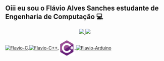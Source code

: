 ## Oiii eu sou o Flávio Alves Sanches estudante de Engenharia de Computação 💻 
<div align="center">
  <a href="https://github.com/FlavioSanches">
  <img height="180em" src="https://github-readme-stats.vercel.app/api?username=FlavioSanches&show_icons=true&theme=dracula&include_all_commits=true&count_private=true"/>
  <img height="120em" src="https://github-readme-stats.vercel.app/api/top-langs/?username=FlavioSanches&layout=compact&langs_count=7&theme=dracula"/>
</div>
<div style="display: inline_block"><br>

  <img align="center" alt="Flavio-C" height="50" width="50" src="https://cdn.jsdelivr.net/gh/devicons/devicon/icons/c/c-original.svg">
   <img align="center" alt="Flavio-C++" height="50" width="50" src="https://cdn.jsdelivr.net/gh/devicons/devicon/icons/cplusplus/cplusplus-original.svg">
  <img align="center" alt="Flavio-C#" height="50" width="50" src="https://raw.githubusercontent.com/devicons/devicon/master/icons/csharp/csharp-original.svg">
  <img align="center" alt="Flavio-Arduino" height="50" width="50" src="https://cdn.jsdelivr.net/gh/devicons/devicon/icons/arduino/arduino-original-wordmark.svg">
  
  
 </div>
  
  ##
  
   <!--![Snake animation](https://github.com/FlavioSanches/FlavioSanches/blob/output/github-contribution-grid-snake.svg)-->

 
  
